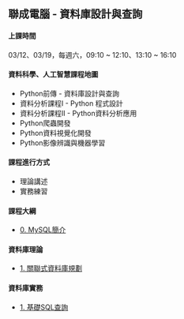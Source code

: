 ## 聯成電腦 - 資料庫設計與查詢

#### 上課時間

03/12、03/19，每週六，09:10 ~ 12:10、13:10 ~ 16:10

#### 資料科學、人工智慧課程地圖

- Python前傳 - 資料庫設計與查詢
- 資料分析課程I - Python 程式設計
- 資料分析課程II - Python資料分析應用
- Python爬蟲開發
- Python資料視覺化開發
- Python影像辨識與機器學習

#### 課程進行方式

- 理論講述
- 實務練習

#### 課程大綱

- [0. MySQL簡介](https://mirdex.github.io/SQL_20220312/0.%20MySQL.slides.html)

#### 資料庫理論
- [1. 關聯式資料庫規劃](https://mirdex.github.io/SQL_20220312/0-1%20關聯式資料庫的規劃.slides.html)

#### 資料庫實務
- [1. 基礎SQL查詢](https://mirdex.github.io/SQL_20220312/1.%20基礎SQL查詢_Q.slides.html)
